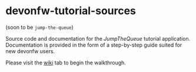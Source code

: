 # devonfw-tutorial-sources

(soon to be `jump-the-queue`)

Source code and documentation for the _JumpTheQueue_ tutorial application.  
Documentation is provided in the form of a step-by-step guide suited for new devonfw users.

Please visit the [wiki](https://github.com/devonfw/devonfw-tutorial-sources/wiki) tab to begin the walkthrough.
